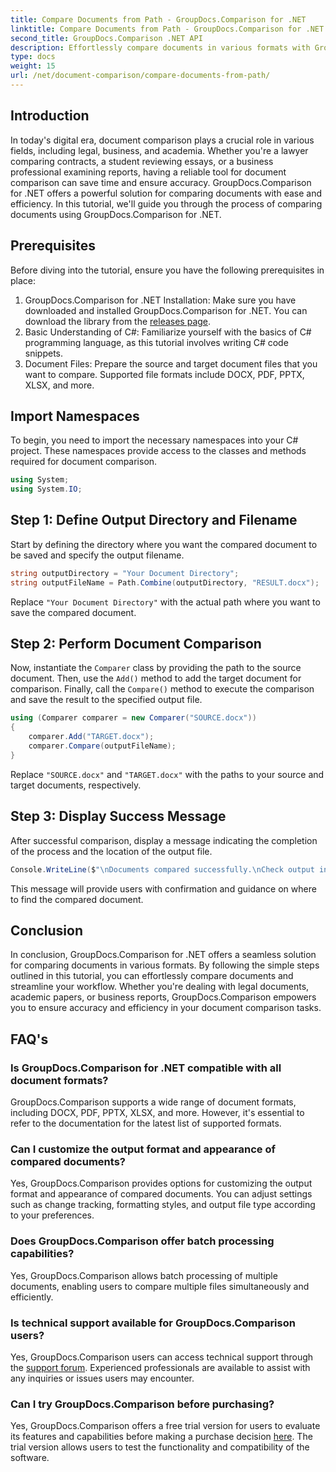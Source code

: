 ```yaml
---
title: Compare Documents from Path - GroupDocs.Comparison for .NET
linktitle: Compare Documents from Path - GroupDocs.Comparison for .NET
second_title: GroupDocs.Comparison .NET API
description: Effortlessly compare documents in various formats with GroupDocs.Comparison for .NET. Save time and ensure accuracy in legal, academic, and business tasks.
type: docs
weight: 15
url: /net/document-comparison/compare-documents-from-path/
---
```

## Introduction
In today's digital era, document comparison plays a crucial role in various fields, including legal, business, and academia. Whether you're a lawyer comparing contracts, a student reviewing essays, or a business professional examining reports, having a reliable tool for document comparison can save time and ensure accuracy. GroupDocs.Comparison for .NET offers a powerful solution for comparing documents with ease and efficiency. In this tutorial, we'll guide you through the process of comparing documents using GroupDocs.Comparison for .NET.
## Prerequisites
Before diving into the tutorial, ensure you have the following prerequisites in place:
1. GroupDocs.Comparison for .NET Installation: Make sure you have downloaded and installed GroupDocs.Comparison for .NET. You can download the library from the [releases page](https://releases.groupdocs.com/comparison/net/).
2. Basic Understanding of C#: Familiarize yourself with the basics of C# programming language, as this tutorial involves writing C# code snippets.
3. Document Files: Prepare the source and target document files that you want to compare. Supported file formats include DOCX, PDF, PPTX, XLSX, and more.

## Import Namespaces
To begin, you need to import the necessary namespaces into your C# project. These namespaces provide access to the classes and methods required for document comparison.
```csharp
using System;
using System.IO;
```
## Step 1: Define Output Directory and Filename
Start by defining the directory where you want the compared document to be saved and specify the output filename.
```csharp
string outputDirectory = "Your Document Directory";
string outputFileName = Path.Combine(outputDirectory, "RESULT.docx");
```
Replace `"Your Document Directory"` with the actual path where you want to save the compared document.
## Step 2: Perform Document Comparison
Now, instantiate the `Comparer` class by providing the path to the source document. Then, use the `Add()` method to add the target document for comparison. Finally, call the `Compare()` method to execute the comparison and save the result to the specified output file.
```csharp
using (Comparer comparer = new Comparer("SOURCE.docx"))
{
    comparer.Add("TARGET.docx");
    comparer.Compare(outputFileName);
}
```
Replace `"SOURCE.docx"` and `"TARGET.docx"` with the paths to your source and target documents, respectively.
## Step 3: Display Success Message
After successful comparison, display a message indicating the completion of the process and the location of the output file.
```csharp
Console.WriteLine($"\nDocuments compared successfully.\nCheck output in {outputDirectory}.");
```
This message will provide users with confirmation and guidance on where to find the compared document.

## Conclusion
In conclusion, GroupDocs.Comparison for .NET offers a seamless solution for comparing documents in various formats. By following the simple steps outlined in this tutorial, you can effortlessly compare documents and streamline your workflow. Whether you're dealing with legal documents, academic papers, or business reports, GroupDocs.Comparison empowers you to ensure accuracy and efficiency in your document comparison tasks.
## FAQ's
### Is GroupDocs.Comparison for .NET compatible with all document formats?
GroupDocs.Comparison supports a wide range of document formats, including DOCX, PDF, PPTX, XLSX, and more. However, it's essential to refer to the documentation for the latest list of supported formats.
### Can I customize the output format and appearance of compared documents?
Yes, GroupDocs.Comparison provides options for customizing the output format and appearance of compared documents. You can adjust settings such as change tracking, formatting styles, and output file type according to your preferences.
### Does GroupDocs.Comparison offer batch processing capabilities?
Yes, GroupDocs.Comparison allows batch processing of multiple documents, enabling users to compare multiple files simultaneously and efficiently.
### Is technical support available for GroupDocs.Comparison users?
Yes, GroupDocs.Comparison users can access technical support through the [support forum](https://forum.groupdocs.com/c/comparison/12). Experienced professionals are available to assist with any inquiries or issues users may encounter.
### Can I try GroupDocs.Comparison before purchasing?
Yes, GroupDocs.Comparison offers a free trial version for users to evaluate its features and capabilities before making a purchase decision [here](https://releases.groupdocs.com/). The trial version allows users to test the functionality and compatibility of the software.
